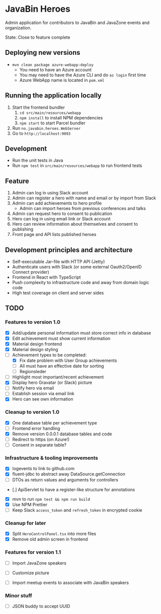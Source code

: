 # JavaBin Heroes

Admin application for contributors to JavaBin and JavaZone events
and organization.

State: Close to feature complete

## Deploying new versions

* `mvn clean package azure-webapp:deploy`
  * You need to have an Azure account
  * You may need to have the Azure CLI and do `az login` first time
  * Azure WebApp name is located in `pom.xml`

## Running the application locally

1. Start the frontend bundler
   1. `cd src/main/resources/webapp`
   2. `npm install` to install NPM dependencies
   3. `npm start` to start Parcel bundler
2. Run `no.javabin.heroes.WebServer`
3. Go to `http://localhost:9093`

## Development

* Run the unit tests in Java
* Run `npm test` in `src/main/resources/webapp` to run frontend tests


## Feature

1. Admin can log in using Slack account
2. Admin can register a hero with name and email or by import from Slack
3. Admin can add achievements to hero profile
   * Admin can import heroes from previous conferences and talks
4. Admin can request hero to consent to publication
5. Hero can log in using email link or Slack account
6. Hero can review information about themselves and consent to publishing
7. Front page and API lists published heroes

## Development principles and architecture

* Self-executable Jar-file with HTTP API (Jetty)
* Authenticate users with Slack (or some external Oauth2/OpenID Connect provider)
* Frontend in React with TypeScript
* Push complexity to infrastructure code and away from domain logic code
* High test coverage on client and server sides

## TODO

### Features to version 1.0

* [x] Add/update personal information must store correct info in database
* [x] Edit achievement must show current information
* [x] Material design frontend
* [x] Material design styling
* [ ] Achievement types to be completed:
  * [x] Fix date problem with User Group achievements
  * [ ] All must have an effective date for sorting
  * [ ] Regionsleder
* [ ] Highlight most important/recent achievement
* [x] Display hero Gravatar (or Slack) picture
* [ ] Notify hero via email
* [ ] Establish session via email link
* [x] Hero can see own information

### Cleanup to version 1.0

* [x] One database table per achievement type
* [ ] Frontend error handling
* [x] Remove version 0.0.0.1 database tables and code
* [ ] Redirect to https (on Azure!)
* [ ] Consent in separate table?

### Infrastructure & tooling improvements

* [x] logevents to link to github.com
* [x] fluent-jdbc to abstract away DataSource.getConnection
* [ ] DTOs as return values and arguments for controllers
* [.] ApiServlet to have a register-like structure for annotations
* [x] mvn to run `npm test && npm run build`
* [x] Use NPM Prettier
* [ ] Keep Slack `access_token` and `refresh_token` in encrypted cookie

### Cleanup for later

* [x] Split `HeroControlPanel.tsx` into more files
* [x] Remove old admin screen in frontend

### Features for version 1.1

* [ ] Import JavaZone speakers
* [ ] Customize picture
* [ ] Import meetup events to associate with JavaBin speakers


### Minor stuff

* [ ] JSON buddy to accept UUID
